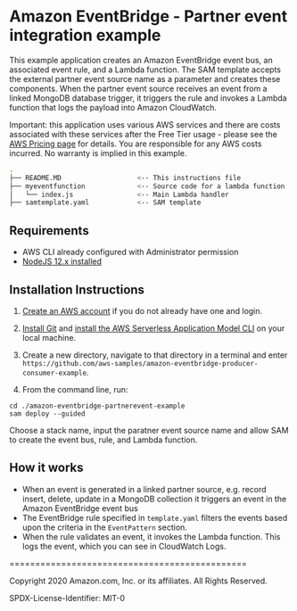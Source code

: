 # Amazon EventBridge - Partner event integration example

This example application creates an Amazon EventBridge event bus, an associated event rule, and a Lambda function. The SAM template accepts the external partner event source name as a parameter and creates these components. When the partner event source receives an event from a linked MongoDB database trigger, it triggers the rule and invokes a Lambda function that logs the payload into Amazon CloudWatch.

Important: this application uses various AWS services and there are costs associated with these services after the Free Tier usage - please see the [AWS Pricing page](https://aws.amazon.com/pricing/) for details. You are responsible for any AWS costs incurred. No warranty is implied in this example.

```bash
.
├── README.MD                   <-- This instructions file
├── myeventfunction             <-- Source code for a lambda function
│   └── index.js                <-- Main Lambda handler
├── samtemplate.yaml            <-- SAM template
```

## Requirements

* AWS CLI already configured with Administrator permission
* [NodeJS 12.x installed](https://nodejs.org/en/download/)

## Installation Instructions

1. [Create an AWS account](https://portal.aws.amazon.com/gp/aws/developer/registration/index.html) if you do not already have one and login.

1. [Install Git](https://git-scm.com/book/en/v2/Getting-Started-Installing-Git) and [install the AWS Serverless Application Model CLI](https://docs.aws.amazon.com/serverless-application-model/latest/developerguide/serverless-sam-cli-install.html) on your local machine.

1. Create a new directory, navigate to that directory in a terminal and enter ```https://github.com/aws-samples/amazon-eventbridge-producer-consumer-example```.

1. From the command line, run:
```
cd ./amazon-eventbridge-partnerevent-example
sam deploy --guided
```
Choose a stack name, input the paratner event source name and allow SAM to create the event bus, rule, and Lambda function.

## How it works

* When an event is generated in a linked partner source, e.g. record insert, delete, update in a MongoDB collection it triggers an event in the Amazon EventBridge event bus
* The EventBridge rule specified in `template.yaml` filters the events based upon the criteria in the `EventPattern` section.
* When the rule validates an event, it invokes the Lambda function. This logs the event, which you can see in CloudWatch Logs.

==============================================

Copyright 2020 Amazon.com, Inc. or its affiliates. All Rights Reserved.

SPDX-License-Identifier: MIT-0
